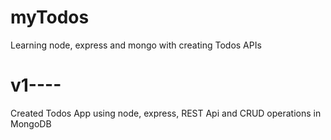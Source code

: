 # myTodos

Learning node, express and mongo with creating Todos APIs

# v1----

Created Todos App using node, express, REST Api and CRUD operations in MongoDB
